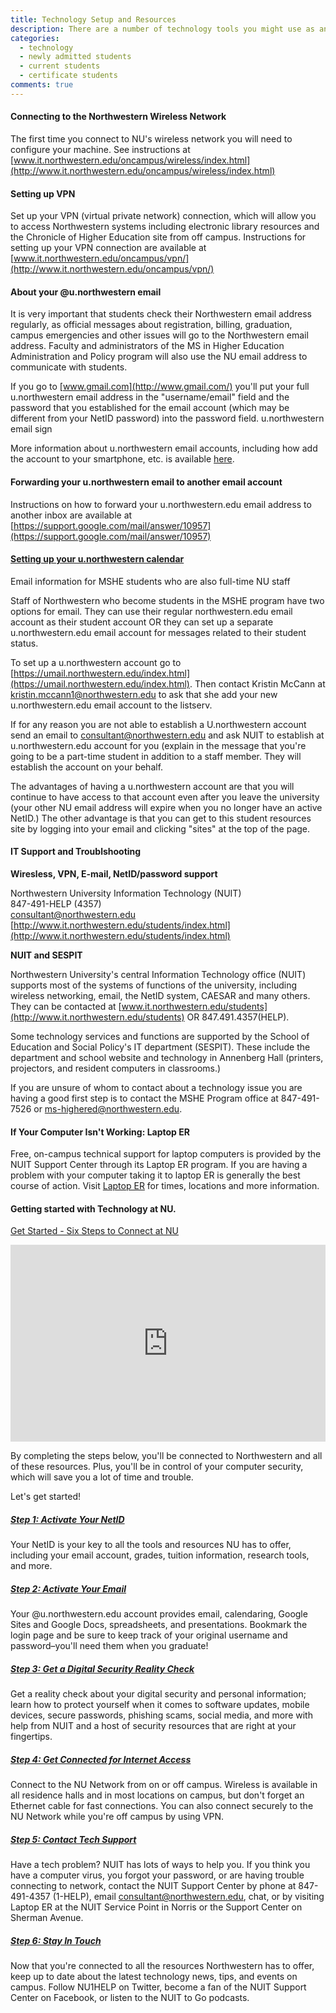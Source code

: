 ```yaml
---
title: Technology Setup and Resources
description: There are a number of technology tools you might use as an MSHE student. Learn how to connect to the wireless network, set up VPN, access your u.northwestern.edu email address, and troublesheet common IT issues.
categories: 
  - technology
  - newly admitted students
  - current students
  - certificate students
comments: true
---
```


#### Connecting to the Northwestern Wireless Network

The first time you connect to NU's wireless network you will need to configure your machine. See instructions at [www.it.northwestern.edu/oncampus/wireless/index.html](http://www.it.northwestern.edu/oncampus/wireless/index.html)

#### Setting up VPN

Set up your VPN (virtual private network) connection, which will allow you to access Northwestern systems including electronic library resources and the Chronicle of Higher Education site from off campus. Instructions for setting up your VPN connection are available at [www.it.northwestern.edu/oncampus/vpn/](http://www.it.northwestern.edu/oncampus/vpn/)

#### About your @u.northwestern email

It is very important that students check their Northwestern email address regularly, as official messages about registration, billing, graduation, campus emergencies and other issues will go to the Northwestern email address. Faculty and administrators of the MS in Higher Education Administration and Policy program will also use the NU email address to communicate with students.

If you go to [www.gmail.com](http://www.gmail.com/) you'll put your full u.northwestern email address in the "username/email" field and the password that you established for the email account (which may be different from your NetID password) into the password field. u.northwestern email sign

More information about u.northwestern email accounts, including how add the account to your smartphone, etc. is available [here](http://www.it.northwestern.edu/mobility/index.html).

#### Forwarding your u.northwestern email to another email account

Instructions on how to forward your u.northwestern.edu email address to another inbox are available at [https://support.google.com/mail/answer/10957](https://support.google.com/mail/answer/10957)

#### [Setting up your u.northwestern calendar](http://www.it.northwestern.edu/stucollab/calendars.html)

Email information for MSHE students who are also full-time NU staff

Staff of Northwestern who become students in the MSHE program have two options for email. They can use their regular northwestern.edu email account as their student account OR they can set up a separate u.northwestern.edu email account for messages related to their student status.

To set up a u.northwestern account go to [https://umail.northwestern.edu/index.html](https://umail.northwestern.edu/index.html). Then contact Kristin McCann at [kristin.mccann1@northwestern.edu](mailto:kristin.mccann1@northwestern.edu) to ask that she add your new u.northwestern.edu email account to the listserv.

If for any reason you are not able to establish a U.northwestern account send an email to [consultant@northwestern.edu](mailto:consultant@northwestern.edu) and ask NUIT to establish at u.northwestern.edu account for you (explain in the message that you're going to be a part-time student in addition to a staff member. They will establish the account on your behalf.

The advantages of having a u.northwestern account are that you will continue to have access to that account even after you leave the university (your other NU email address will expire when you no longer have an active NetID.) The other advantage is that you can get to this student resources site by logging into your email and clicking "sites" at the top of the page.

#### IT Support and Troublshooting

**Wiresless, VPN, E-mail, NetID/password support**

Northwestern University Information Technology (NUIT)  
847-491-HELP (4357)  
[consultant@northwestern.edu](mailto:consultant@northwestern.edu)  
[http://www.it.northwestern.edu/students/index.html](http://www.it.northwestern.edu/students/index.html)  

**NUIT and SESPIT**

Northwestern University's central Information Technology office (NUIT) supports most of the systems of functions of the university, including wireless networking, email, the NetID system, CAESAR and many others. They can be contacted at [www.it.northwestern.edu/students](http://www.it.northwestern.edu/students) OR 847.491.4357(HELP).

Some technology services and functions are supported by the School of Education and Social Policy's IT department (SESPIT). These include the department and school website and technology in Annenberg Hall (printers, projectors, and resident computers in classrooms.)

If you are unsure of whom to contact about a technology issue you are having a good first step is to contact the MSHE Program office at 847-491-7526 or [ms-highered@northwestern.edu](mailto:ms-highered@northwestern.edu).

#### If Your Computer Isn't Working: Laptop ER

Free, on-campus technical support for laptop computers is provided by the NUIT Support Center through its Laptop ER program. If you are having a problem with your computer taking it to laptop ER is generally the best course of action. Visit [Laptop ER](http://www.it.northwestern.edu/laptoper/) for times, locations and more information.

#### Getting started with Technology at NU.

[Get Started - Six Steps to Connect at NU](http://www.it.northwestern.edu/students/getstarted.html)

<iframe width="100%" height="315" src="https://www.youtube.com/embed/7ztB6x_sJW8" frameborder="0" allowfullscreen=""></iframe>

By completing the steps below, you'll be connected to Northwestern and all of these resources. Plus, you'll be in control of your computer security, which will save you a lot of time and trouble.

Let's get started!

##### [Step 1: Activate Your NetID](http://www.northwestern.edu/login)

Your NetID is your key to all the tools and resources NU has to offer, including your email account, grades, tuition information, research tools, and more.

##### [Step 2: Activate Your Email](http://www.it.northwestern.edu/stucollab/index.html)

Your @u.northwestern.edu account provides email, calendaring, Google Sites and Google Docs, spreadsheets, and presentations. Bookmark the login page and be sure to keep track of your original username and password–you'll need them when you graduate!

##### [Step 3: Get a Digital Security Reality Check](http://www.it.northwestern.edu/security/reality-check/index.html)

Get a reality check about your digital security and personal information; learn how to protect yourself when it comes to software updates, mobile devices, secure passwords, phishing scams, social media, and more with help from NUIT and a host of security resources that are right at your fingertips.

##### [Step 4: Get Connected for Internet Access](http://www.it.northwestern.edu/connected/index.html)

Connect to the NU Network from on or off campus. Wireless is available in all residence halls and in most locations on campus, but don't forget an Ethernet cable for fast connections. You can also connect securely to the NU Network while you're off campus by using VPN.

##### [Step 5: Contact Tech Support](http://www.it.northwestern.edu/supportcenter/index.html)

Have a tech problem? NUIT has lots of ways to help you. If you think you have a computer virus, you forgot your password, or are having trouble connecting to network, contact the NUIT Support Center by phone at 847-491-4357 (1-HELP), email consultant@northwestern.edu, chat, or by visiting Laptop ER at the NUIT Service Point in Norris or the Support Center on Sherman Avenue.

##### [Step 6: Stay In Touch](http://www.it.northwestern.edu/connected/social-networking/index.html)

Now that you're connected to all the resources Northwestern has to offer, keep up to date about the latest technology news, tips, and events on campus. Follow NU1HELP on Twitter, become a fan of the NUIT Support Center on Facebook, or listen to the NUIT to Go podcasts.
